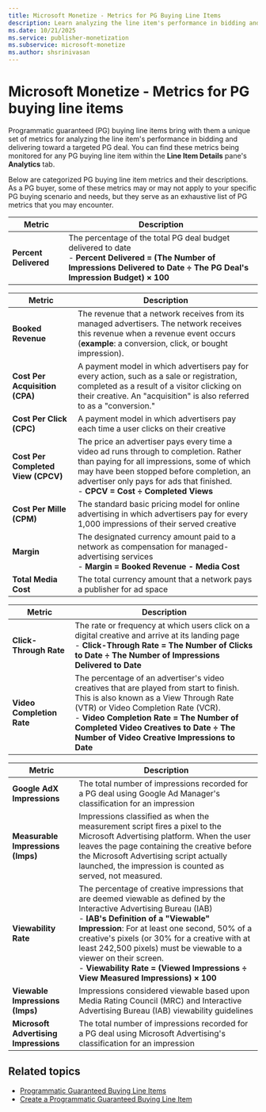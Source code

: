 ```yaml
---
title: Microsoft Monetize - Metrics for PG Buying Line Items
description: Learn analyzing the line item's performance in bidding and delivering toward a targeted PG deal using Programmatic guaranteed (PG) buying line items. This page covers PG buying line item metrics and their descriptions. 
ms.date: 10/21/2025
ms.service: publisher-monetization
ms.subservice: microsoft-monetize
ms.author: shsrinivasan
---
```



# Microsoft Monetize - Metrics for PG buying line items

Programmatic guaranteed (PG) buying line items bring with them a unique set of metrics for analyzing the line item's performance in bidding and delivering toward a targeted PG deal. You can find these metrics being monitored for any PG buying line item within the **Line Item Details** pane's **Analytics** tab.

Below are categorized PG buying line item metrics and their descriptions. As a PG buyer, some of these metrics may or may not apply to your specific PG buying scenario and needs, but they serve as an exhaustive list of PG metrics that you may encounter.

| Metric | Description |
|--|--|
| **Percent Delivered** | The percentage of the total PG deal budget delivered to date<br> - **Percent Delivered = (The Number of Impressions Delivered to Date ÷ The PG Deal's Impression Budget) × 100** |

| Metric | Description |
|--|--|
| **Booked Revenue** | The revenue that a network receives from its managed advertisers. The network receives this revenue when a revenue event occurs (**example**: a conversion, click, or bought impression). |
| **Cost Per Acquisition (CPA)** | A payment model in which advertisers pay for every action, such as a sale or registration, completed as a result of a visitor clicking on their creative. An "acquisition" is also referred to as a "conversion." |
| **Cost Per Click (CPC)** | A payment model in which advertisers pay each time a user clicks on their creative |
| **Cost Per Completed View (CPCV)** | The price an advertiser pays every time a video ad runs through to completion. Rather than paying for all impressions, some of which may have been stopped before completion, an advertiser only pays for ads that finished.<br> - **CPCV = Cost ÷ Completed Views** |
| **Cost Per Mille (CPM)** | The standard basic pricing model for online advertising in which advertisers pay for every 1,000 impressions of their served creative |
| **Margin** | The designated currency amount paid to a network as compensation for managed-advertising services<br> - **Margin = Booked Revenue - Media Cost** |
| **Total Media Cost** | The total currency amount that a network pays a publisher for ad space |

| Metric | Description |
|--|--|
| **Click-Through Rate** | The rate or frequency at which users click on a digital creative and arrive at its landing page<br> - **Click-Through Rate = The Number of Clicks to Date ÷ The Number of Impressions Delivered to Date** |
| **Video Completion Rate** | The percentage of an advertiser's video creatives that are played from start to finish. This is also known as a View Through Rate (VTR) or Video Completion Rate (VCR).<br> - **Video Completion Rate = The Number of Completed Video Creatives to Date ÷ The Number of Video Creative Impressions to Date** |

| Metric | Description |
|--|--|
| **Google AdX Impressions** | The total number of impressions recorded for a PG deal using Google Ad Manager's classification for an impression |
| **Measurable Impressions (Imps)** | Impressions classified as when the measurement script fires a pixel to the Microsoft Advertising platform. When the user leaves the page containing the creative before the Microsoft Advertising script actually launched, the impression is counted as served, not measured. |
| **Viewability Rate** | The percentage of creative impressions that are deemed viewable as defined by the Interactive Advertising Bureau (IAB)<br> - **IAB's Definition of a "Viewable" Impression**: For at least one second, 50% of a creative's pixels (or 30% for a creative with at least 242,500 pixels) must be viewable to a viewer on their screen.<br> - **Viewability Rate = (Viewed Impressions ÷ View Measured Impressions) × 100** |
| **Viewable Impressions (Imps)** | Impressions considered viewable based upon Media Rating Council (MRC) and Interactive Advertising Bureau (IAB) viewability guidelines |
| **Microsoft Advertising Impressions** | The total number of impressions recorded for a PG deal using Microsoft Advertising's classification for an impression |

## Related topics

- [Programmatic Guaranteed Buying Line Items](programmatic-guaranteed-buying-line-items.md)
- [Create a Programmatic Guaranteed Buying Line Item](create-a-programmatic-guaranteed-buying-line-item.md)
